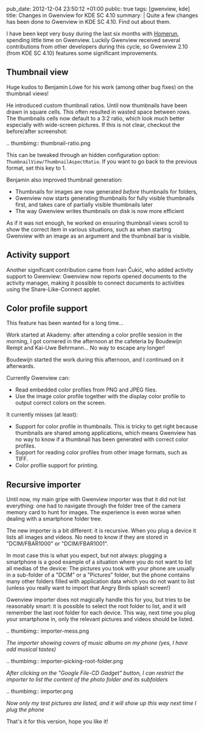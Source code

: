 pub_date: 2012-12-04 23:50:12 +01:00
public: true
tags: [gwenview, kde]
title: Changes in Gwenview for KDE SC 4.10
summary: |
    Quite a few changes has been done to Gwenview in KDE SC 4.10. Find out about them.

I have been kept very busy during the last six months with
[Homerun](/2012/11/14/introducing-homerun/), spending little time on Gwenview. Luckily
Gwenview received several contributions from other developers during this cycle,
so Gwenview 2.10 (from KDE SC 4.10) features some significant improvements.

## Thumbnail view

Huge kudos to Benjamin Löwe for his work (among other bug fixes) on the
thumbnail views!

He introduced custom thumbnail ratios. Until now thumbnails have been drawn in
square cells. This often resulted in wasted space between rows. The thumbnails
cells now default to a 3:2 ratio, which look much better especially with
wide-screen pictures. If this is not clear, checkout the before/after
screenshot:

.. thumbimg:: thumbnail-ratio.png

This can be tweaked through an hidden configuration option:
`ThumbnailView/ThumbnailAspectRatio`. If you want to go back to the previous
format, set this key to 1.

Benjamin also improved thumbnail generation:

- Thumbnails for images are now generated *before* thumbnails for folders,
- Gwenview now starts generating thumbnails for fully visible thumbnails first,
  and takes care of partially visible thumbnails later
- The way Gwenview writes thumbnails on disk is now more efficient

As if it was not enough, he worked on ensuring thumbnail views scroll to show
the correct item in various situations, such as when starting Gwenview with an
image as an argument and the thumbnail bar is visible.

## Activity support

Another significant contribution came from Ivan Čukić, who added activity
support to Gwenview: Gwenview now reports opened documents to the activity
manager, making it possible to connect documents to activities using the
Share-Like-Connect applet.

## Color profile support

This feature has been wanted for a long time...

Work started at Akademy: after attending a color profile session in the
morning, I got cornered in the afternoon at the cafeteria by Boudewijn Rempt
and Kai-Uwe Behrmann... No way to escape any longer!

Boudewijn started the work during this afternoon, and I continued on it afterwards.

Currently Gwenview can:

- Read embedded color profiles from PNG and JPEG files.
- Use the image color profile together with the display color profile to output
  correct colors on the screen.

It currently misses (at least):

- Support for color profile in thumbnails. This is tricky to get right because
  thumbnails are shared among applications, which means Gwenview has no way to
  know if a thumbnail has been generated with correct color profiles.
- Support for reading color profiles from other image formats, such as TIFF.
- Color profile support for printing.

## Recursive importer

Until now, my main gripe with Gwenview importer was that it did not list
everything: one had to navigate through the folder tree of the camera
memory card to hunt for images. The experience is even worse when dealing
with a smartphone folder tree.

The new importer is a bit different: it is recursive. When you plug a device it
lists all images and videos. No need to know if they are stored in
"DCIM/FBAR1000" or "DCIM/FBAR1001".

In most case this is what you expect, but not always: plugging a smartphone is a
good example of a situation where you do not want to list all medias of the
device: The pictures you took with your phone are usually in a sub-folder of a
"DCIM" or a "Pictures" folder, but the phone contains many other folders filled
with application data which you do not want to list (unless you really
want to import that Angry Birds splash screen!)

Gwenview importer does not magically handle this for you, but tries to be
reasonably smart: it is possible to select the root folder to list, and it will
remember the last root folder for each device. This way, next time you plug
your smartphone in, only the relevant pictures and videos should be listed.

.. thumbimg:: importer-mess.png

_The importer showing covers of music albums on my phone (yes, I have odd musical tastes)_

.. thumbimg:: importer-picking-root-folder.png

_After clicking on the "Google File-CD Gadget" button, I can restrict the importer to list the content of the photo folder and its subfolders_

.. thumbimg:: importer.png

_Now only my test pictures are listed, and it will show up this way next time I plug the phone_

That's it for this version, hope you like it!
